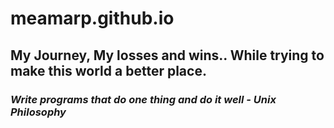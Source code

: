 # meamarp.github.io

## My Journey, My losses and wins.. While trying to make this world a better place.

### *Write programs that do one thing and do it well - Unix Philosophy*
